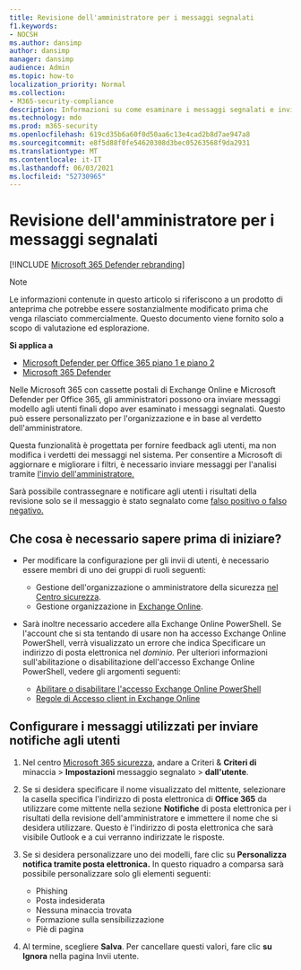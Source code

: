 ```yaml
---
title: Revisione dell'amministratore per i messaggi segnalati
f1.keywords:
- NOCSH
ms.author: dansimp
author: dansimp
manager: dansimp
audience: Admin
ms.topic: how-to
localization_priority: Normal
ms.collection:
- M365-security-compliance
description: Informazioni su come esaminare i messaggi segnalati e inviare commenti e suggerimenti agli utenti.
ms.technology: mdo
ms.prod: m365-security
ms.openlocfilehash: 619cd35b6a60f0d50aa6c13e4cad2b8d7ae947a8
ms.sourcegitcommit: e8f5d88f0fe54620308d3bec05263568f9da2931
ms.translationtype: MT
ms.contentlocale: it-IT
ms.lasthandoff: 06/03/2021
ms.locfileid: "52730965"
---
```

# <a name="admin-review-for-reported-messages"></a>Revisione dell'amministratore per i messaggi segnalati

[!INCLUDE [Microsoft 365 Defender rebranding](../includes/microsoft-defender-for-office.md)]

> [!NOTE]
> Le informazioni contenute in questo articolo si riferiscono a un prodotto di anteprima che potrebbe essere sostanzialmente modificato prima che venga rilasciato commercialmente. Questo documento viene fornito solo a scopo di valutazione ed esplorazione.

**Si applica a**
- [Microsoft Defender per Office 365 piano 1 e piano 2](defender-for-office-365.md)
- [Microsoft 365 Defender](../defender/microsoft-365-defender.md)

Nelle Microsoft 365 con cassette postali di Exchange Online e Microsoft Defender per Office 365, gli amministratori possono ora inviare messaggi modello agli utenti finali dopo aver esaminato i messaggi segnalati. Questo può essere personalizzato per l'organizzazione e in base al verdetto dell'amministratore.

Questa funzionalità è progettata per fornire feedback agli utenti, ma non modifica i verdetti dei messaggi nel sistema. Per consentire a Microsoft di aggiornare e migliorare i filtri, è necessario inviare messaggi per l'analisi tramite [l'invio dell'amministratore.](admin-submission.md)

Sarà possibile contrassegnare e notificare agli utenti i risultati della revisione solo se il messaggio è stato segnalato come [falso positivo o falso negativo.](report-false-positives-and-false-negatives.md)

## <a name="what-do-you-need-to-know-before-you-begin"></a>Che cosa è necessario sapere prima di iniziare?

- Per modificare la configurazione per gli invii di utenti, è necessario essere membri di uno dei gruppi di ruoli seguenti:
    - Gestione dell'organizzazione o amministratore della sicurezza [nel Centro sicurezza](permissions-microsoft-365-compliance-security.md).
    - Gestione organizzazione in [Exchange Online](/Exchange/permissions-exo/permissions-exo).

- Sarà inoltre necessario accedere alla Exchange Online PowerShell. Se l'account che si sta tentando di usare non ha accesso Exchange Online PowerShell, verrà visualizzato un errore che indica Specificare un indirizzo di posta elettronica nel *dominio.* Per ulteriori informazioni sull'abilitazione o disabilitazione dell'accesso Exchange Online PowerShell, vedere gli argomenti seguenti:
    - [Abilitare o disabilitare l'accesso Exchange Online PowerShell](/powershell/exchange/disable-access-to-exchange-online-powershell)
    - [Regole di Accesso client in Exchange Online](/exchange/clients-and-mobile-in-exchange-online/client-access-rules/client-access-rules)

## <a name="configure-the-messages-used-to-notify-users"></a>Configurare i messaggi utilizzati per inviare notifiche agli utenti

1. Nel centro [Microsoft 365 sicurezza](../defender/overview-security-center.md), andare a Criteri & **Criteri di** minaccia \> **Impostazioni** messaggio segnalato \> **dall'utente**.

2. Se si desidera specificare il nome visualizzato del mittente, selezionare la casella specifica l'indirizzo di posta elettronica di **Office 365** da utilizzare come mittente nella sezione **Notifiche** di posta elettronica per i risultati della revisione dell'amministratore e immettere il nome che si desidera utilizzare. Questo è l'indirizzo di posta elettronica che sarà visibile Outlook e a cui verranno indirizzate le risposte.

3. Se si desidera personalizzare uno dei modelli, fare clic su **Personalizza notifica tramite posta elettronica.** In questo riquadro a comparsa sarà possibile personalizzare solo gli elementi seguenti:
    - Phishing
    - Posta indesiderata
    - Nessuna minaccia trovata
    - Formazione sulla sensibilizzazione
    - Piè di pagina

4. Al termine, scegliere **Salva**. Per cancellare questi valori, fare clic **su Ignora** nella pagina Invii utente.
